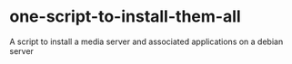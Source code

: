 # one-script-to-install-them-all
A script to install a media server and associated applications on a debian server
